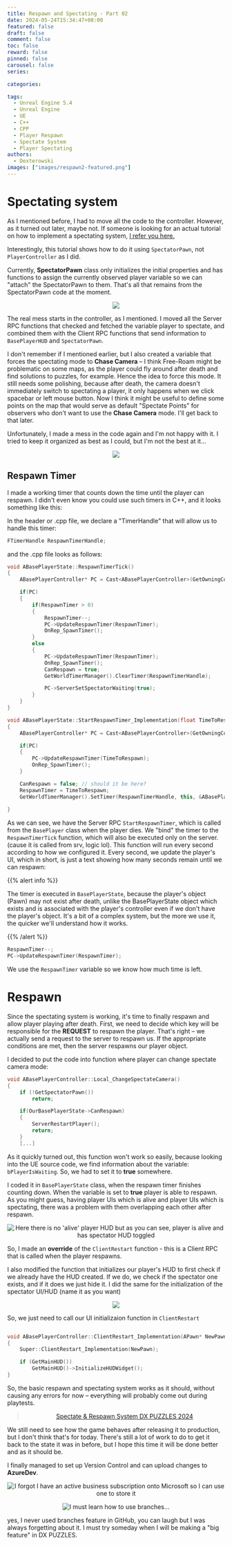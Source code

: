 ```yaml
---
title: Respawn and Spectating - Part 02
date: 2024-05-24T15:34:47+08:00
featured: false
draft: false
comment: false
toc: false
reward: false
pinned: false
carousel: false
series:

categories:

tags: 
  - Unreal Engine 5.4
  - Unreal Engine
  - UE
  - C++
  - CPP
  - Player Respawn
  - Spectate System
  - Player Spectating
authors:
  - Dexterowski
images: ["images/respawn2-featured.png"]
---
```


# Spectating system

As I mentioned before, I had to move all the code to the controller. However, as it turned out later, maybe not. If someone is looking for an actual tutorial on how to implement a spectating system, [I refer you here.](https://wizardcell.com/unreal/spectating-system/)

Interestingly, this tutorial shows how to do it using ``SpectatorPawn``, not ``PlayerController`` as I did.

Currently, **SpectatorPawn** class only initializes the initial properties and has functions to assign the currently observed player variable so we can "attach" the SpectatorPawn to them. That's all that remains from the SpectatorPawn code at the moment.

<center>

![](code01.png)

</center>

The real mess starts in the controller, as I mentioned. I moved all the Server RPC functions that checked and fetched the variable player to spectate, and combined them with the Client RPC functions that send information to ``BasePlayerHUD`` and ``SpectatorPawn``.


I don't remember if I mentioned earlier, but I also created a variable that forces the spectating mode to **Chase Camera** – I think Free-Roam might be problematic on some maps, as the player could fly around after death and find solutions to puzzles, for example. Hence the idea to force this mode. It still needs some polishing, because after death, the camera doesn't immediately switch to spectating a player, it only happens when we click spacebar or left mouse button. Now I think it might be useful to define some points on the map that would serve as default "Spectate Points" for observers who don't want to use the **Chase Camera** mode. I'll get back to that later.

Unfortunately, I made a mess in the code again and I'm not happy with it. I tried to keep it organized as best as I could, but I'm not the best at it...

<center>

![](code02.png)

</center>

## Respawn Timer


I made a working timer that counts down the time until the player can respawn. I didn't even know you could use such timers in C++, and it looks something like this:

In the header or .cpp file, we declare a "TimerHandle" that will allow us to handle this timer:

```cpp
FTimerHandle RespawnTimerHandle;
```

and the .cpp file looks as follows:

```cpp
void ABasePlayerState::RespawnTimerTick()
{
	ABasePlayerController* PC = Cast<ABasePlayerController>(GetOwningController());

	if(PC)
	{
		if(RespawnTimer > 0)
		{
			RespawnTimer--;
			PC->UpdateRespawnTimer(RespawnTimer);
			OnRep_SpawnTimer();
		}
		else
		{
			PC->UpdateRespawnTimer(RespawnTimer);
			OnRep_SpawnTimer();
			CanRespawn = true;
			GetWorldTimerManager().ClearTimer(RespawnTimerHandle);

			PC->ServerSetSpectatorWaiting(true);
		}
	}
}

void ABasePlayerState::StartRespawnTimer_Implementation(float TimeToRespawn)
{
	ABasePlayerController* PC = Cast<ABasePlayerController>(GetOwningController());

	if(PC)
	{
		PC->UpdateRespawnTimer(TimeToRespawn);
		OnRep_SpawnTimer();
	}

	CanRespawn = false; // should it be here?
	RespawnTimer = TimeToRespawn;
	GetWorldTimerManager().SetTimer(RespawnTimerHandle, this, &ABasePlayerState::RespawnTimerTick, 1.0f, true);
	
}
```

As we can see, we have the Server RPC ``StartRespawnTimer``, which is called from the ``BasePlayer`` class when the player dies. We "bind" the timer to the ``RespawnTimerTick`` function, which will also be executed only on the server. (cause it is called from srv, logic lol). This function will run every second according to how we configured it. Every second, we update the player's UI, which in short, is just a text showing how many seconds remain until we can respawn:

{{% alert info %}}

The timer is executed in ``BasePlayerState``, because the player's object (Pawn) may not exist after death, unlike the BasePlayerState object which exists and is associated with the player's controller even if we don't have the player's object. It's a bit of a complex system, but the more we use it, the quicker we'll understand how it works.

{{% /alert %}}

```cpp
RespawnTimer--;
PC->UpdateRespawnTimer(RespawnTimer);
```

We use the ``RespawnTimer`` variable so we know how much time is left.

# Respawn

Since the spectating system is working, it's time to finally respawn and allow player playing after death. First, we need to decide which key will be responsible for the **REQUEST** to respawn the player. That's right – we actually send a request to the server to respawn us. If the appropriate conditions are met, then the server respawns our player object.

I decided to put the code into function where player can change spectate camera mode:

```cpp
void ABasePlayerController::Local_ChangeSpectateCamera()
{
	if (!GetSpectatorPawn())
		return;

	if(OurBasePlayerState->CanRespawn)
	{
		ServerRestartPlayer();
		return;
	}
    [...]
```

As it quickly turned out, this function won't work so easily, because looking into the UE source code, we find information about the variable: ``bPlayerIsWaiting``. So, we had to set it to **true** somewhere.

I coded it in ``BasePlayerState`` class, when the respawn timer finishes counting down. When the variable is set to **true** player is able to respawn. As you might guess, having player UIs which is alive and player UIs which is spectating, there was a problem with them overlapping each other after respawn.

<center>

![](hudproblem.png "Here there is no 'alive' player HUD but as you can see, player is alive and has spectator HUD toggled") 

</center>

So, I made an **override** of the ``ClientRestart`` function - this is a Client RPC that is called when the player respawns.

I also modified the function that initializes our player's HUD to first check if we already have the HUD created. If we do, we check if the spectator one exists, and if it does we just hide it. I did the same for the initialization of the spectator UI/HUD (name it as you want)

<center>

![](hudinit.png)

</center>

So, we just need to call our UI initializaion function in ``ClientRestart``

```cpp

void ABasePlayerController::ClientRestart_Implementation(APawn* NewPawn)
{
	Super::ClientRestart_Implementation(NewPawn);

	if (GetMainHUD())
		GetMainHUD()->InitializeHUDWidget();
}

```

So, the basic respawn and spectating system works as it should, without causing any errors for now – everything will probably come out during playtests.

<center>

<blockquote class="imgur-embed-pub" lang="en" data-id="a/8f9r65l"  ><a href="//imgur.com/a/8f9r65l">Spectate &amp; Respawn System DX PUZZLES 2024</a></blockquote><script async src="//s.imgur.com/min/embed.js" charset="utf-8"></script>

</center>

We still need to see how the game behaves after releasing it to production, but I don't think that's for today. There's still a lot of work to do to get it back to the state it was in before, but I hope this time it will be done better and as it should be.

I finally managed to set up Version Control and can upload changes to **AzureDev**.


<center>

![](azuredev.png "I forgot I have an active business subscription onto Microsoft so I can use one to store it")

![](github.png "I must learn how to use branches...")

</center>

yes, I never used branches feature in GitHub, you can laugh but I was always forgetting about it. I must try someday when I will be making a "big feature" in DX PUZZLES.

